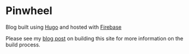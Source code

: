 # Pinwheel


Blog built using [Hugo](https://gohugo.io/) and hosted with [Firebase](https://firebase.google.com/)

Please see my [blog post](https://pinwheel.dev/blog/building-pinwheel-with-hugo-and-firebase/) on building this site for more information on the build process. 
